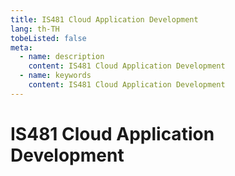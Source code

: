 ```yaml
---
title: IS481 Cloud Application Development
lang: th-TH
tobeListed: false
meta:
  - name: description
    content: IS481 Cloud Application Development
  - name: keywords
    content: IS481 Cloud Application Development
---
```


# IS481 Cloud Application Development

